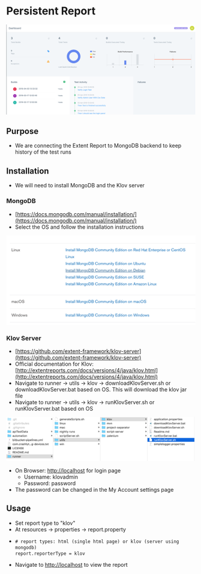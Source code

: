 # Persistent Report

![](../.gitbook/assets/image%20%2851%29.png)

## Purpose

* We are connecting the Extent Report to MongoDB backend to keep history of the test runs

## Installation

* We will need to install MongoDB and the Klov server 

### MongoDB

* [https://docs.mongodb.com/manual/installation/](https://docs.mongodb.com/manual/installation/)
* Select the OS and follow the installation instructions

![](../.gitbook/assets/image%20%28110%29.png)

### Klov Server

* [https://github.com/extent-framework/klov-server](https://github.com/extent-framework/klov-server)
* Official documentation for Klov: [http://extentreports.com/docs/versions/4/java/klov.html](http://extentreports.com/docs/versions/4/java/klov.html)
* Navigate to runner -&gt; utils -&gt; klov -&gt; downloadKlovServer.sh or downloadKlovServer.bat based on OS. This will download the klov jar file
* Navigate to runner -&gt; utils -&gt; klov -&gt; runKlovServer.sh or runKlovServer.bat based on OS

![](../.gitbook/assets/image%20%2854%29.png)

* On Browser: [http://localhost](http://localhost) for login page
  * Username: klovadmin
  *  Password: password
* The password can be changed in the My Account settings page

## Usage

* Set report type to "klov"
* At resources -&gt; properties -&gt; report.property
* ```text
  # report types: html (single html page) or klov (server using mongodb)
  report.reporterType = klov
  ```
* Navigate to [http://localhost](http://localhost) to view the report



